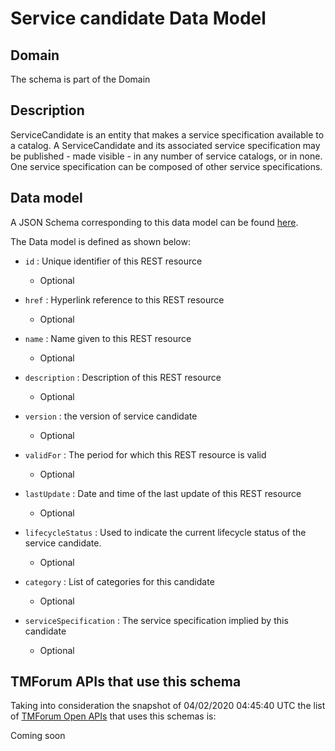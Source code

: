 # Service candidate Data Model

## Domain

The  schema is part of the  Domain

## Description

ServiceCandidate is an entity that makes a service specification available to a catalog. A
ServiceCandidate and its associated service specification may be published - made visible - in any number of service catalogs, or in none. One service specification can be composed of other service specifications.

## Data model

A JSON Schema corresponding to this data model can be found
[here](https://github.com/tmforum-rand/schemas/blob/candidates/Service/ServiceCandidate.schema.json).

The Data model is defined as shown below:
- `id` : Unique identifier of this REST resource

  - Optional

- `href` : Hyperlink reference to this REST resource

  - Optional

- `name` : Name given to this REST resource

  - Optional

- `description` : Description of this REST resource

  - Optional

- `version` : the version of service candidate

  - Optional

- `validFor` : The period for which this REST resource is valid

  - Optional

- `lastUpdate` : Date and time of the last update of this REST resource

  - Optional

- `lifecycleStatus` : Used to indicate the current lifecycle status of the service candidate.

  - Optional

- `category` : List of categories for this candidate

  - Optional

- `serviceSpecification` : The service specification implied by this candidate

  - Optional





## TMForum APIs that use this schema

Taking into consideration the snapshot of 04/02/2020 04:45:40 UTC the list of [TMForum Open APIs](https://www.tmforum.org/open-apis/) that uses this schemas is:

Coming soon